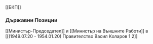 [[БКП]]

### Държавни Позиции
[[Министър-Председател]] и [[Министър на Външните Работи]] в [[(1949.07.20 - 1954.01.20) Правителство Васил Коларов 1 2]]